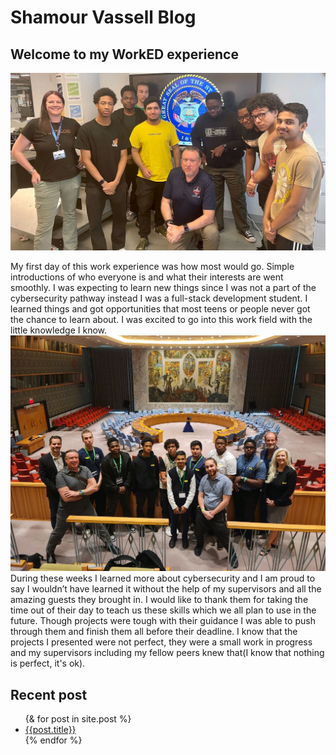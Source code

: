 # Shamour Vassell Blog
## Welcome to my WorkED experience

![OSINT](/assets/OSINT.jpg)

My first day of this work experience was how most would go. Simple introductions of who everyone is and what their interests are went smoothly. I was expecting to learn new things since I was not a part of the cybersecurity pathway instead I was a full-stack development student. I learned things and got opportunities that most teens or people never got the chance to learn about. I was excited to go into this work field with the little knowledge I know.
![My WorkEd experience](/assets/Pentest.jpg)
During these weeks I learned more about cybersecurity and I am proud to say I wouldn’t have learned it without the help of my supervisors and all the amazing guests they brought in. I would like to thank them for taking the time out of their day to teach us these skills which we all plan to use in the future. Though projects were tough with their guidance I was able to push through them and finish them all before their deadline. I know that the projects I presented were not perfect, they were a small work in progress and my supervisors including my fellow peers knew that(I know that nothing is perfect, it's ok). 

## Recent post
<ul>
{& for post in site.post %}
<li>
<a href="{{ShamourV.github.io/2023-09-15-shammy-first-post}}">{{post.title}}</a>
</li>
{% endfor %}
</ul>
<ol>

</ol>